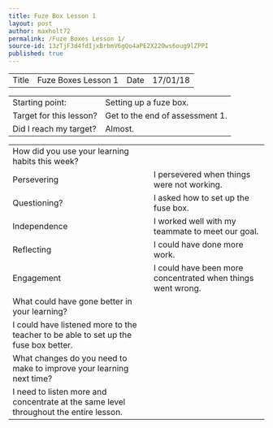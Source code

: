 ```yaml
---
title: Fuze Box Lesson 1
layout: post
author: maxholt72
permalink: /Fuze Boxes Lesson 1/
source-id: 13zTjF3d4fdIjxBrbmV6gQo4aPE2X22Ows6oug9lZPPI
published: true
---
```

<table>
  <tr>
    <td>Title</td>
    <td>Fuze Boxes Lesson 1</td>
    <td>Date</td>
    <td>17/01/18</td>
  </tr>
</table>


<table>
  <tr>
    <td>Starting point:</td>
    <td>Setting up a fuze box.</td>
  </tr>
  <tr>
    <td>Target for this lesson?</td>
    <td>Get to the end of assessment 1.</td>
  </tr>
  <tr>
    <td>Did I reach my target? </td>
    <td>Almost.</td>
  </tr>
</table>


<table>
  <tr>
    <td>How did you use your learning habits this week?</td>
    <td></td>
  </tr>
  <tr>
    <td>Persevering</td>
    <td>I persevered when things were not working.</td>
  </tr>
  <tr>
    <td>Questioning?</td>
    <td>I asked how to set up the fuse box.</td>
  </tr>
  <tr>
    <td>Independence</td>
    <td>I worked well with my teammate to meet our goal.</td>
  </tr>
  <tr>
    <td>Reflecting</td>
    <td>I could have done more work.</td>
  </tr>
  <tr>
    <td>Engagement</td>
    <td>I could have been more concentrated when things went wrong.</td>
  </tr>
  <tr>
    <td>What could have gone better in your learning?</td>
    <td></td>
  </tr>
  <tr>
    <td>I could have listened more to the teacher to be able to set up the fuse box better.</td>
    <td></td>
  </tr>
  <tr>
    <td>What changes do you need to make to improve your learning next time?</td>
    <td></td>
  </tr>
  <tr>
    <td>I need to listen more and concentrate at the same level throughout the entire lesson.</td>
    <td></td>
  </tr>
</table>


